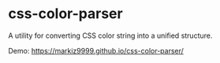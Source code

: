 # css-color-parser

A utility for converting CSS color string into a unified structure.

Demo: https://markiz9999.github.io/css-color-parser/

